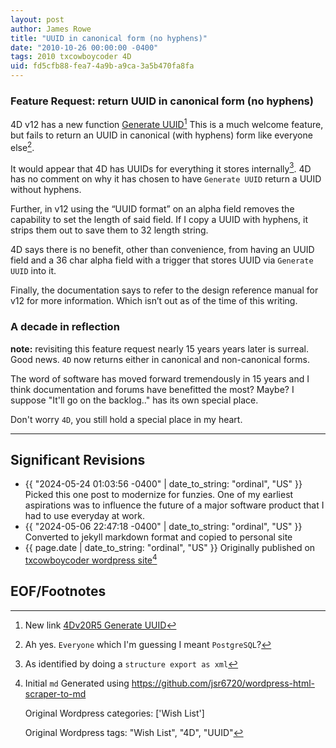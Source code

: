 ```yaml
---
layout: post
author: James Rowe
title: "UUID in canonical form (no hyphens)"
date: "2010-10-26 00:00:00 -0400"
tags: 2010 txcowboycoder 4D
uid: fd5cfb88-fea7-4a9b-a9ca-3a5b470fa8fa
---
```


### Feature Request: return UUID in canonical form (no hyphens)

4D v12 has a new function [Generate UUID](http://doc.4d.com/4D-Language-Reference-12/Tools/Generate-UUID.301-186324.en.html)[^1] This is a much welcome feature, but fails to return an UUID in canonical (with hyphens) form like everyone else[^2].

It would appear that 4D has UUIDs for everything it stores internally[^3]. 4D has no comment on why it has chosen to have `Generate UUID` return a UUID without hyphens.

Further, in v12 using the “UUID format” on an alpha field removes the capability to set the length of said field. If I copy a UUID with hyphens, it strips them out to save them to 32 length string.

4D says there is no benefit, other than convenience, from having an UUID field and a 36 char alpha field with a trigger that stores UUID via `Generate UUID` into it.

Finally, the documentation says to refer to the design reference manual for v12 for more information. Which isn’t out as of the time of this writing.

### A decade in reflection

**note:** revisiting this feature request nearly 15 years years later is surreal. Good news. `4D` now returns either in canonical and non-canonical forms.

The word of software has moved forward tremendously in 15 years and I think documentation and forums have benefitted the most? Maybe? I suppose "It'll go on the backlog.." has its own special place.

Don't worry `4D`, you still hold a special place in my heart.

---

## Significant Revisions

- {{ "2024-05-24 01:03:56 -0400" | date_to_string: "ordinal", "US" }} Picked this one post to modernize for funzies. One of my earliest aspirations was to influence the future of a major software product that I had to use everyday at work.
- {{ "2024-05-06 22:47:18 -0400" | date_to_string: "ordinal", "US" }} Converted to jekyll markdown format and copied to personal site
- {{ page.date | date_to_string: "ordinal", "US" }} Originally published on [txcowboycoder wordpress site](https://txcowboycoder.wordpress.com/2010/10/26/uuid-in-canonical-form/)[^draft]

## EOF/Footnotes

[^1]: New link [4Dv20R5 Generate UUID](https://doc.4d.com/4Dv20R5/4D/20-R5/Generate-UUID.301-6817829.en.html#186330)

[^2]: Ah yes. `Everyone` which I'm guessing I meant `PostgreSQL`?

[^3]: As identified by doing a `structure export as xml`

[^draft]: Initial `md` Generated using <https://github.com/jsr6720/wordpress-html-scraper-to-md>

    Original Wordpress categories: ['Wish List']

    Original Wordpress tags: "Wish List", "4D", "UUID"